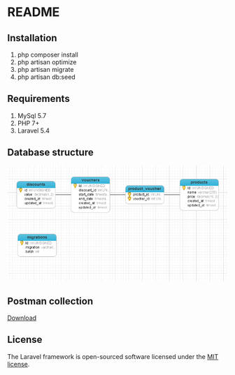 
# README

## Installation

1. php composer install 
2. php artisan optimize
3. php artisan migrate 
4. php artisan db:seed

## Requirements

1. MySql 5.7 
2. PHP 7+
3. Laravel 5.4

## Database structure

<img src="https://github.com/alexanderkhivrych/product-Restfull-Api/blob/master/shared-files/schema.png" alt="Database Structure"></a>

## Postman collection
<a href="https://github.com/alexanderkhivrych/product-Restfull-Api/blob/master/shared-files/Product.postman_collection.json" download>Download</a>

## License

The Laravel framework is open-sourced software licensed under the [MIT license](http://opensource.org/licenses/MIT).
